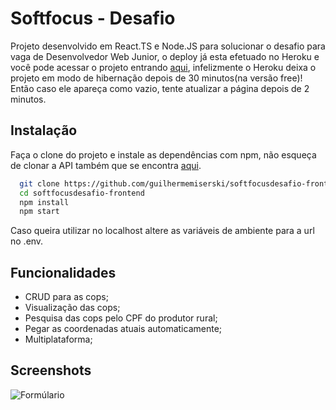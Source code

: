 
# Softfocus - Desafio

Projeto desenvolvido em React.TS e Node.JS para solucionar o desafio para vaga
 de Desenvolvedor Web Junior,
 o deploy já esta efetuado no Heroku e você pode acessar o projeto entrando [aqui](https://softfocusdesafio-frontend.herokuapp.com/),
 infelizmente o Heroku deixa o projeto em modo de hibernação depois de 30 minutos(na versão free)! Então caso ele apareça como vazio,
 tente atualizar a página depois de 2 minutos.


## Instalação

Faça o clone do projeto e instale as dependências com npm,
não esqueça de clonar a API também que se encontra [aqui](https://github.com/guilhermemiserski/softfocusdesafio-backend).

```bash
  git clone https://github.com/guilhermemiserski/softfocusdesafio-frontend.git
  cd softfocusdesafio-frontend
  npm install
  npm start
```
Caso queira utilizar no localhost altere as variáveis de ambiente para a url no .env.
## Funcionalidades

- CRUD para as cops;
- Visualização das cops;
- Pesquisa das cops pelo CPF do produtor rural;
- Pegar as coordenadas atuais automaticamente;
- Multiplataforma;

## Screenshots

![Formúlario](https://prnt.sc/9iJ4MGIqIggU)
